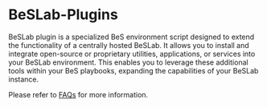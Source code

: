 # BeSLab-Plugins

BeSLab plugin is a specialized BeS environment script designed to extend the functionality of a centrally hosted BeSLab. It allows you to install and integrate open-source or proprietary utilities, applications, or services into your BeSLab environment. This enables you to leverage these additional tools within your BeS playbooks, expanding the capabilities of your BeSLab instance.

Please refer to [FAQs](./FAQ.md) for more information.
